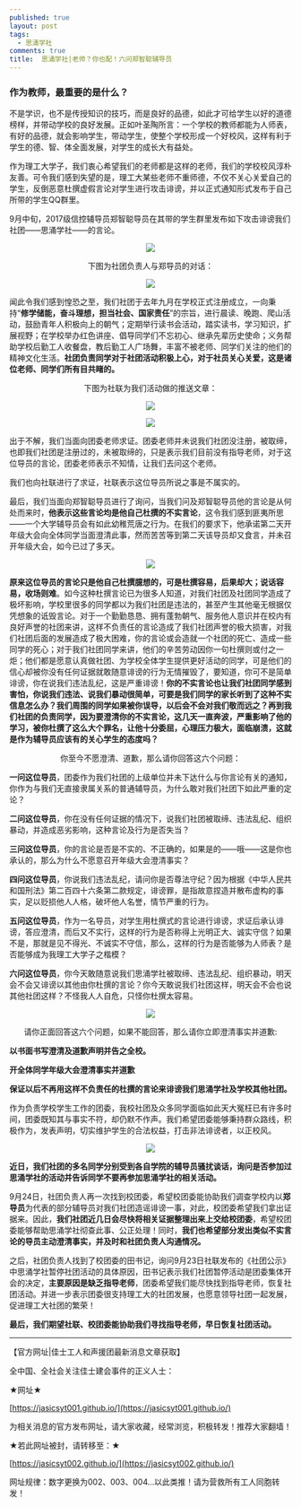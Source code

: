 ```yaml
---
published: true
layout: post
tags:
  - 思涌学社
comments: true
title:  思涌学社|老师？你也配！六问郑智聪辅导员
---
```



### 作为教师，最重要的是什么？

不是学识，也不是传授知识的技巧，而是良好的品德，如此才可给学生以好的道德榜样，并带动学校的良好发展。正如叶圣陶所言：一个学校的教师都能为人师表，有好的品德，就会影响学生，带动学生，使整个学校形成一个好校风，这样有利于学生的德、智、体全面发展，对学生的成长大有益处。

作为理工大学子，我们衷心希望我们的老师都是这样的老师，我们的学校校风淳朴友善。可令我们感到失望的是，理工大某些老师不重师德，不仅不关心关爱自己的学生，反倒恶意杜撰虚假言论对学生进行攻击诽谤，并以正式通知形式发布于自己所带的学生QQ群里。

9月中旬，2017级信控辅导员郑智聪导员在其带的学生群里发布如下攻击诽谤我们社团——思涌学社——的言论。


<p align="center"> <img src="https://i.loli.net/2018/09/26/5bab1a3a2b564.jpg"> </p>

<p align="center"> 下图为社团负责人与郑导员的对话： </p>

<p align="center"> <img src="https://i.loli.net/2018/09/26/5bab1a8ca71de.jpg"> </p>

闻此令我们感到惶恐之至，我们社团于去年九月在学校正式注册成立，一向秉持“**修学储能，奋斗理想，担当社会、国家责任**”的宗旨，进行晨读、晚跑、爬山活动，鼓励青年人积极向上的朝气；定期举行读书会活动，踏实读书，学习知识，扩展视野；在学校举办红色讲座、倡导同学们不忘初心、继承先辈历史使命；义务帮助学校后勤工人收餐盘，教后勤工人广场舞，丰富不被老师、同学们关注的他们的精神文化生活。**社团负责同学对于社团活动积极上心，对于社员关心关爱，这是诸位老师、同学们所有目共睹的。**

<p align="center"> 下图为社联为我们活动做的推送文章： </p>

<p align="center"> <img src="https://i.loli.net/2018/09/26/5bab1ae0db7bf.jpg"> </p>

<p align="center"> <img src="https://i.loli.net/2018/09/26/5bab1b2124a33.jpg"> </p>

出于不解，我们当面向团委老师求证。团委老师并未说我们社团没注册，被取缔，也即我们社团是注册过的，未被取缔的，只是表示我们目前没有指导老师，对于这位导员的言论，团委老师表示不知情，让我们去问这个老师。

我们也向社联进行了求证，社联表示这位导员所说之事是不属实的。

最后，我们当面向郑智聪导员进行了询问，当我们问及郑智聪导员他的言论是从何处而来时，**他表示这些言论均是他自己杜撰的不实言论**，这令我们感到匪夷所思——一个大学辅导员会有如此幼稚荒唐之行为。在我们的要求下，他承诺第二天开年级大会向全体同学当面澄清此事，然而苦苦等到第二天该导员却又食言，并未召开年级大会，如今已过了多天。

<p align="center"> <img src="https://i.loli.net/2018/09/26/5bab1c0608f07.jpg"> </p>

**原来这位导员的言论只是他自己杜撰臆想的，可是杜撰容易，后果却大；说话容易，收场则难**。如今这种杜撰言论已为很多人知道，对我们社团及社团同学造成了极坏影响，学校里很多的同学都以为我们社团是违法的，甚至产生其他毫无根据仅凭想象的诋毁言论。对于一个勤勤恳恳、拥有蓬勃朝气、服务他人意识并在校内有良好声誉的社团来讲，这样不负责任的言论造成了我们社团声誉的极大损害，对我们社团后面的发展造成了极大困难，你的言论或会造就一个社团的死亡、造成一些同学的死心；对于我们社团同学来讲，他们的辛苦劳动因你一句杜撰则或付之一炬；他们都是愿意认真做社团、为学校全体学生提供更好活动的同学，可是他们的信心却被你没有任何证据就敢随意诽谤的行为无情摧毁了，要知道，你可不是简单诽谤，你在说我们违法乱纪，这是严重诽谤！**你的不实言论也让我们社团同学感到害怕，你说我们违法、说我们暴动很简单，可要是我们同学的家长听到了这种不实信息怎么办？我们周围的同学如果被你误导，以后会不会对我们敬而远之？再到我们社团的负责同学，因为要澄清你的不实言论，这几天一直奔波，严重影响了他的学习，被你杜撰了这么大个罪名，让他十分委屈，心理压力极大，面临崩溃，这就是作为辅导员应该有的关心学生的态度吗？**

<p align="center"> 你至今不愿澄清、道歉，那么请你回答这六个问题： </p>

**一问这位导员**，团委作为我们社团的上级单位并未下达什么与你言论有关的通知，你作为与我们无直接隶属关系的普通辅导员，为什么敢对我们社团下如此严重的定论？

**二问这位导员**，你在没有任何证据的情况下，说我们社团被取缔、违法乱纪、组织暴动，并造成恶劣影响，这种言论及行为是否失当？

**三问这位导员**，你的言论是否是不实的、不正确的，如果是的——哦——这是你也承认的，那么为什么不愿意召开年级大会澄清事实？

**四问这位导员**，你说我们违法乱纪，请问你是否尊法守纪？因为根据《中华人民共和国刑法》第二百四十六条第二款规定，诽谤罪，是指故意捏造并散布虚构的事实，足以贬损他人人格，破坏他人名誉，情节严重的行为。

**五问这位导员**，作为一名导员，对学生用杜撰式的言论进行诽谤，求证后承认诽谤，答应澄清，而后又不实行，这样的行为是否称得上光明正大、诚实守信？如果不是，那就是见不得光、不诚实不守信，那么，这样的行为是否能够为人师表？是否能够成为我理工大学子之楷模？

**六问这位导员**，你今天敢随意说我们思涌学社被取缔、违法乱纪、组织暴动，明天会不会又诽谤以其他由你杜撰的言论？你今天敢说我们社团这样，明天会不会也说其他社团这样？不怪我人人自危，只怪你杜撰太容易。

<p align="center"> <img src="https://i.loli.net/2018/09/26/5bab1ce60d822.jpg"> </p>

<p align="center"> 请你正面回答这六个问题，如果不能回答，那么请你立即澄清事实并道歉: </p>

**以书面书写澄清及道歉声明并告之全校。**

**开全体同学年级大会澄清事实并道歉**

**保证以后不再用这样不负责任的杜撰的言论来诽谤我们思涌学社及学校其他社团。**

作为负责学校学生工作的团委，我校社团及众多同学面临如此天大冤枉已有许多时间，团委既知其与事实不符，却仍默不作声。我们希望团委能够秉持群众路线，积极作为，发表声明，切实维护学生的合法权益，打击非法诽谤者，以正校风。

<p align="center"> <img src="https://i.loli.net/2018/09/26/5bab20d21f1a5.jpg"> </p>

**近日，我们社团的多名同学分别受到各自学院的辅导员骚扰谈话，询问是否参加过思涌学社的活动并告诉同学不要再参加思涌学社的相关活动。**

9月24日，社团负责人再一次找到校团委，希望校团委能协助我们调查学校内以**郑导员**为代表的部分辅导员对我们社团造谣诽谤一事，对此，校团委希望我们拿出证据来。因此，**我们社团近几日会尽快将相关证据整理出来上交给校团委**，希望校团委能够帮助思涌学社彻查此事、公正处理！同时，**我们也希望部分发出类似不实言论的导员主动澄清事实，并及时和社团负责人沟通情况。**

之后，社团负责人找到了校团委的田书记，询问9月23日社联发布的《社团公示》中思涌学社暂停社团活动的具体原因，田书记表示我们社团暂停活动是团委集体开会的决定，**主要原因是缺乏指导老师**，团委希望我们能尽快找到指导老师，恢复社团活动。并进一步表示团委很支持理工大的社团发展，也愿意领导社团一起发展，促进理工大社团的繁荣！

**最后，我们期望社联、校团委能协助我们寻找指导老师，早日恢复社团活动。**


---
【官方网址|佳士工人和声援团最新消息文章获取】

全中国、全社会关注佳士建会事件的正义人士：

★网址★

[https://jasicsyt001.github.io/](https://jasicsyt001.github.io/)

为相关消息的官方发布网址，请大家收藏，经常浏览，积极转发！推荐大家翻墙！

★若此网址被封，请转移至：★

[https://jasicsyt002.github.io/](https://jasicsyt002.github.io/)

网址规律：数字更换为002、003、004...以此类推！请为营救所有工人同胞转发！



